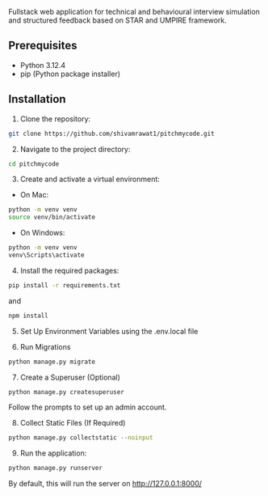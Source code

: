 Fullstack web application for technical and behavioural interview simulation and structured feedback based on STAR and UMPIRE framework.

## Prerequisites

- Python 3.12.4
- pip (Python package installer)

## Installation

1. Clone the repository:
```bash
git clone https://github.com/shivamrawat1/pitchmycode.git
```

2. Navigate to the project directory:
```bash
cd pitchmycode
```

3. Create and activate a virtual environment:
- On Mac:
```bash
python -m venv venv
source venv/bin/activate
```

- On Windows:
```bash
python -m venv venv
venv\Scripts\activate
```

4. Install the required packages:
```bash
pip install -r requirements.txt
```
and
```bash
npm install
```

5. Set Up Environment Variables using the .env.local file

6. Run Migrations
```bash
python manage.py migrate
```

7. Create a Superuser (Optional)
```bash
python manage.py createsuperuser
```
Follow the prompts to set up an admin account.

8. Collect Static Files (If Required)
```bash
python manage.py collectstatic --noinput
```

9. Run the application:
```bash
python manage.py runserver
```
By default, this will run the server on http://127.0.0.1:8000/

